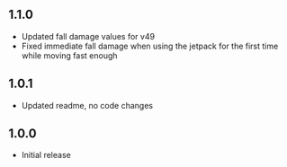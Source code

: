 ## 1.1.0

- Updated fall damage values for v49
- Fixed immediate fall damage when using the jetpack for the first time while moving fast enough

## 1.0.1

- Updated readme, no code changes

## 1.0.0

- Initial release